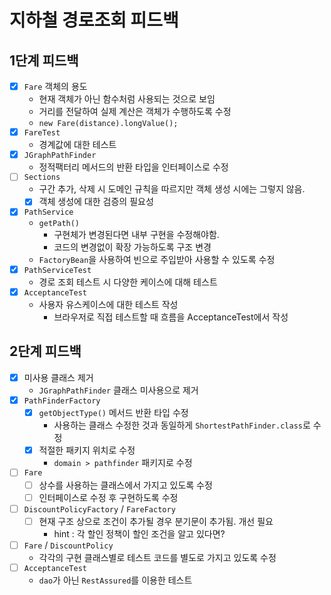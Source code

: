 # 지하철 경로조회 피드백

## 1단계 피드백

- [x] `Fare` 객체의 용도
    - 현재 객체가 아닌 함수처럼 사용되는 것으로 보임
    - 거리를 전달하여 실제 계산은 객체가 수행하도록 수정
    - `new Fare(distance).longValue();`
- [x] `FareTest`
    - 경계값에 대한 테스트
- [x] `JGraphPathFinder`
    - 정적팩터리 메서드의 반환 타입을 인터페이스로 수정
- [ ] `Sections`
    - 구간 추가, 삭제 시 도메인 규칙을 따르지만 객체 생성 시에는 그렇지 않음.
    - [x] 객체 생성에 대한 검증의 필요성
- [x] `PathService`
    - `getPath()`
        - 구현체가 변경된다면 내부 구현을 수정해야함.
        - 코드의 변경없이 확장 가능하도록 구조 변경
    - `FactoryBean`을 사용하여 빈으로 주입받아 사용할 수 있도록 수정
- [x] `PathServiceTest`
    - 경로 조회 테스트 시 다양한 케이스에 대해 테스트
- [x] `AcceptanceTest`
    - 사용자 유스케이스에 대한 테스트 작성
        - 브라우저로 직접 테스트할 때 흐름을 AcceptanceTest에서 작성

## 2단계 피드백

- [x] 미사용 클래스 제거
  - `JGraphPathFinder` 클래스 미사용으로 제거 
- [x] `PathFinderFactory`
    - [x] `getObjectType()` 메서드 반환 타입 수정
      - 사용하는 클래스 수정한 것과 동일하게 `ShortestPathFinder.class`로 수정 
    - [x] 적절한 패키지 위치로 수정
      - `domain > pathfinder` 패키지로 수정  
- [ ] `Fare`
    - [ ] 상수를 사용하는 클래스에서 가지고 있도록 수정
    - [ ] 인터페이스로 수정 후 구현하도록 수정
- [ ] `DiscountPolicyFactory` / `FareFactory`
    - [ ] 현재 구조 상으로 조건이 추가될 경우 분기문이 추가됨. 개선 필요
        - hint : 각 할인 정책이 할인 조건을 알고 있다면?
- [ ] `Fare` / `DiscountPolicy`
    - 각각의 구현 클래스별로 테스트 코드를 별도로 가지고 있도록 수정
- [ ] `AcceptanceTest`
    - `dao`가 아닌 `RestAssured`를 이용한 테스트  

